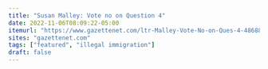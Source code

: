 ```yaml
---
title: "Susan Malley: Vote no on Question 4"
date: 2022-11-06T08:09:22-05:00
itemurl: "https://www.gazettenet.com/ltr-Malley-Vote-No-on-Ques-4-48688988"
sites: "gazettenet.com"
tags: ["featured", "illegal immigration"]
draft: false
---
```


